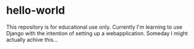 hello-world
===========

This repository is for educational use only.
Currently I'm learning to use Django with the intention of setting up a webapplication.
Someday I might actually achive this...

